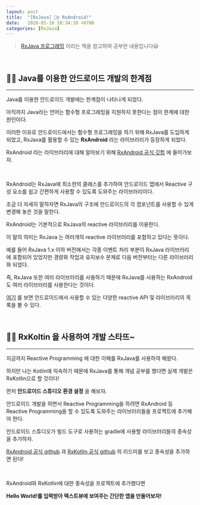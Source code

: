 ```yaml
---
layout: post
title:  "[RxJava] 🏊‍♀️ RxAndroid!"
date:   2020-05-18 18:34:10 +0700
categories: [RxJava]
---
```


> [RxJava 프로그래밍](https://www.aladin.co.kr/shop/wproduct.aspx?ItemId=116852658) 이라는 책을 참고하여 공부한 내용입니다😃

<br>

## 🏊‍♀️ Java를 이용한 안드로이드 개발의 한계점
---

Java를 이용한 안드로이드 개발에는 한계점이 나타나게 되었다.

아직까지 Java라는 언어는 함수형 프로그래밍을 지원하지 못한다는 점이 한계에 대한 원인이다.

이러한 이유로 안드로이드에서는 함수형 프로그래밍을 하기 위해 RxJava를 도입하게 되었고, RxJava를 활용할 수 있는 __RxAndroid__ 라는 라이브러리가 등장하게 되었다.

RxAndroid 라는 라이브러리에 대해 알아보기 위해 [RxAndroid 공식 깃헙](https://github.com/ReactiveX/RxAndroid) 에 들어가보자.

<br>

RxAndroid는 RxJava에 최소한의 클래스를 추가하여 안드로이드 앱에서 Reactive 구성 요소를 쉽고 간편하게 사용할 수 있도록 도와주는 라이브러리이다.

조금 더 자세히 말하자면 RxJava의 구조에 안드로이드의 각 컴포넌트를 사용할 수 있게 변경해 놓은 것을 말한다.

RxAndroid는 기본적으로 RxJava의 reactive 라이브러리를 이용한다.

이 말의 의미는 RxJava 는 여러개의 reactive 라이브러리를 포함하고 있다는 뜻이다.

예를 들어 RxJava 1.x 이하 버전에서는 각종 이벤트 처리 부분이 RxJava 라이브러리에 포함되어 있었지만 경량화 작업과 유지보수 문제로 다음 버전부터는 다른 라이브러리화 되었다.

즉, RxJava 또한 여러 라이브러리를 사용하기 때문에 RxJava를 사용하는 RxAndroid 도 여러 라이브러리를 사용한다는 것이다.

[여기](https://github.com/ReactiveX/RxAndroid/wiki) 를 보면 안드로이드에서 사용할 수 있는 다양한 reactive API 및 라이브러리의 목록을 볼 수 있다.

<br>

## 🏊‍♀️ RxKoltin 을 사용하여 개발 스타뜨~
---

지금까지 Reactive Programming 에 대한 이해를 RxJava를 사용하여 해왔다.

하지만 나는 Kotlin에 익숙하기 때문에 RxJava를 통해 개념 공부를 했다면 실제 개발은 RxKotlin으로 할 것이다!

먼저 __안드로이드 스튜디오 환경 설정__ 을 해보자.

안드로이드 개발을 하면서 Reactive Programming을 하려면 RxAndroid 등 Reactive Programming을 할 수 있도록 도와주는 라이브러리들을 프로젝트에 추가해야 한다.

안드로이드 스튜디오가 빌드 도구로 사용하는 gradle에 사용할 라이브러리들의 종속성을 추가하자.

[RxAndroid 공식 github](https://github.com/ReactiveX/RxAndroid) 과 [RxKotlin 공식 github](https://github.com/ReactiveX/RxKotlin) 의 리드미를 보고 종속성을 추가하면 된다!

<br>

RxAndroid와 RxKotlin에 대한 종속성을 프로젝트에 추가했다면

__Hello World!를 입력받아 텍스트뷰에 보여주는 간단한 앱을 만들어보자!__







